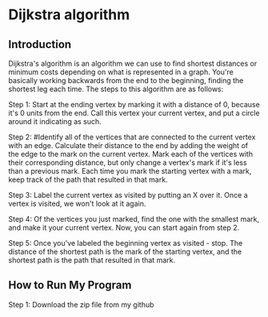 # Dijkstra algorithm
## Introduction
Dijkstra's algorithm is an algorithm we can use to find shortest distances or minimum costs depending on what is represented in a graph. You're basically working backwards from the end to the beginning, finding the shortest leg each time. The steps to this algorithm are as follows:

Step 1: Start at the ending vertex by marking it with a distance of 0, because it's 0 units from the end. Call this vertex your current vertex, and put a circle around it indicating as such.


Step 2: #Identify all of the vertices that are connected to the current vertex with an edge. Calculate their distance to the end by adding the weight of the edge to the mark on the current vertex. Mark each of the vertices with their corresponding distance, but only change a vertex's mark if it's less than a previous mark. Each time you mark the starting vertex with a mark, keep track of the path that resulted in that mark.


Step 3: Label the current vertex as visited by putting an X over it. Once a vertex is visited, we won't look at it again.


Step 4: Of the vertices you just marked, find the one with the smallest mark, and make it your current vertex. Now, you can start again from step 2.


Step 5: Once you've labeled the beginning vertex as visited - stop. The distance of the shortest path is the mark of the starting vertex, and the shortest path is the path that resulted in that mark.

## How to Run My Program
Step 1: Download the zip file from my github
